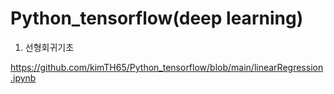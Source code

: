# Python_tensorflow(deep learning)

1. 선형회귀기초 

https://github.com/kimTH65/Python_tensorflow/blob/main/linearRegression.ipynb
